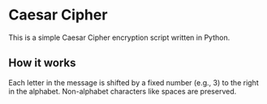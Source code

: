 # Caesar Cipher

This is a simple Caesar Cipher encryption script written in Python.

## How it works

Each letter in the message is shifted by a fixed number (e.g., 3) to the right in the alphabet. Non-alphabet characters like spaces are preserved.


